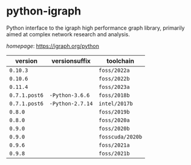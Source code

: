 # python-igraph

Python interface to the igraph high performance graph library, primarily aimed at complex network  research and analysis.

*homepage*: <https://igraph.org/python>

version | versionsuffix | toolchain
--------|---------------|----------
``0.10.3`` |  | ``foss/2022a``
``0.10.6`` |  | ``foss/2022b``
``0.11.4`` |  | ``foss/2023a``
``0.7.1.post6`` | ``-Python-3.6.6`` | ``foss/2018b``
``0.7.1.post6`` | ``-Python-2.7.14`` | ``intel/2017b``
``0.8.0`` |  | ``foss/2019b``
``0.8.0`` |  | ``foss/2020a``
``0.9.0`` |  | ``foss/2020b``
``0.9.0`` |  | ``fosscuda/2020b``
``0.9.6`` |  | ``foss/2021a``
``0.9.8`` |  | ``foss/2021b``
